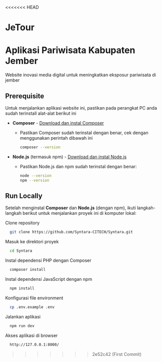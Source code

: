 <<<<<<< HEAD
# JeTour
Aplikasi Pariwisata Kabupaten Jember
=======
Website inovasi media digital untuk meningkatkan eksposur pariwisata di jember

## Prerequisite

Untuk menjalankan aplikasi website ini, pastikan pada perangkat PC anda sudah terinstall alat-alat berikut ini

-   **Composer** - [Download dan instal Composer](https://getcomposer.org/)

    -   Pastikan Composer sudah terinstal dengan benar, cek dengan menggunakan perintah dibawah ini
        ```bash
        composer --version
        ```

-   **Node.js** (termasuk npm) - [Download dan instal Node.js](https://nodejs.org/)
    -   Pastikan Node.js dan npm sudah terinstal dengan benar:
        ```bash
        node --version
        npm --version
        ```

## Run Locally

Setelah menginstal **Composer** dan **Node.js** (dengan npm), ikuti langkah-langkah berikut untuk menjalankan proyek ini di komputer lokal:

Clone repository

```bash
  git clone https://github.com/Syntara-CITECH/Syntara.git
```

Masuk ke direktori proyek

```bash
  cd Syntara
```

Instal dependensi PHP dengan Composer

```bash
  composer install
```

Instal dependensi JavaScript dengan npm

```bash
  npm install
```

Konfigurasi file environment

```bash
  cp .env.example .env
```

Jalankan aplikasi

```bash
  npm run dev
```

Akses aplikasi di browser

```bash
  http://127.0.0.1:8000/
```
>>>>>>> 2e52c42 (First Commit)

